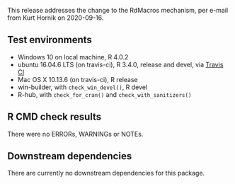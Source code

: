 This release addresses the change to the RdMacros mechanism, per e-mail from
Kurt Hornik on 2020-09-16.


## Test environments
* Windows 10 on local machine, R 4.0.2
* ubuntu 16.04.6 LTS (on travis-ci), R 3.4.0, release and devel, via [Travis CI](https://travis-ci.org/ms609/TBRDist)
* Mac OS X 10.13.6 (on travis-ci), R release
* win-builder, with `check_win_devel()`, R devel
* R-hub, with `check_for_cran()` and `check_with_sanitizers()`

## R CMD check results
There were no ERRORs, WARNINGs or NOTEs.

## Downstream dependencies
There are currently no downstream dependencies for this package.
